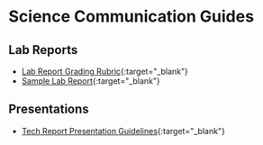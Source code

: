 # Science Communication Guides

## Lab Reports

+ [Lab Report Grading Rubric](images/labreportgradingrubric.pdf){:target="_blank"}
+ [Sample Lab Report](images/sample-lab-report.pdf){:target="_blank"}

## Presentations

+ [Tech Report Presentation Guidelines](images/TechReportOralPresentationGuidelines.pdf){:target="_blank"}